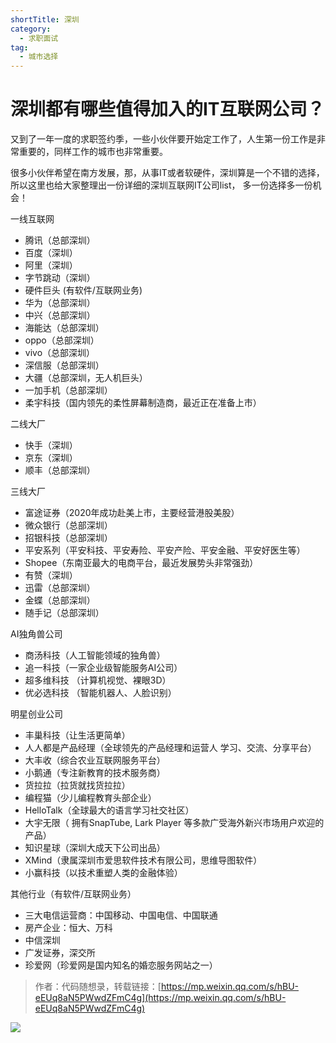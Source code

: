 ```yaml
---
shortTitle: 深圳
category:
  - 求职面试
tag:
  - 城市选择
---
```


# 深圳都有哪些值得加入的IT互联网公司？



又到了一年一度的求职签约季，一些小伙伴要开始定工作了，人生第一份工作是非常重要的，同样工作的城市也非常重要。

很多小伙伴希望在南方发展，那，从事IT或者软硬件，深圳算是一个不错的选择， 所以这里也给大家整理出一份详细的深圳互联网IT公司list， 多一份选择多一份机会！

一线互联网

- 腾讯（总部深圳）
- 百度（深圳）
- 阿里（深圳）
- 字节跳动（深圳）
- 硬件巨头 (有软件/互联网业务)
- 华为（总部深圳）
- 中兴（总部深圳）
- 海能达（总部深圳）
- oppo（总部深圳）
- vivo（总部深圳）
- 深信服（总部深圳）
- 大疆（总部深圳，无人机巨头）
- 一加手机（总部深圳）
- 柔宇科技（国内领先的柔性屏幕制造商，最近正在准备上市）

二线大厂

- 快手（深圳）
- 京东（深圳）
- 顺丰（总部深圳）

三线大厂

- 富途证券（2020年成功赴美上市，主要经营港股美股）
- 微众银行（总部深圳）
- 招银科技（总部深圳）
- 平安系列（平安科技、平安寿险、平安产险、平安金融、平安好医生等）
- Shopee（东南亚最大的电商平台，最近发展势头非常强劲）
- 有赞（深圳）
- 迅雷（总部深圳）
- 金蝶（总部深圳）
- 随手记（总部深圳）


AI独角兽公司

- 商汤科技（人工智能领域的独角兽）
- 追一科技（一家企业级智能服务AI公司）
- 超多维科技 （计算机视觉、裸眼3D）
- 优必选科技 （智能机器人、人脸识别）

明星创业公司

- 丰巢科技（让生活更简单）
- 人人都是产品经理（全球领先的产品经理和运营人 学习、交流、分享平台）
- 大丰收（综合农业互联网服务平台）
- 小鹅通（专注新教育的技术服务商）
- 货拉拉（拉货就找货拉拉）
- 编程猫（少儿编程教育头部企业）
- HelloTalk（全球最大的语言学习社交社区）
- 大宇无限（ 拥有SnapTube, Lark Player 等多款广受海外新兴市场用户欢迎的产品）
- 知识星球（深圳大成天下公司出品）
- XMind（隶属深圳市爱思软件技术有限公司，思维导图软件）
- 小赢科技（以技术重塑人类的金融体验）

其他行业（有软件/互联网业务）

- 三大电信运营商：中国移动、中国电信、中国联通
- 房产企业：恒大、万科
- 中信深圳
- 广发证券，深交所
- 珍爱网（珍爱网是国内知名的婚恋服务网站之一）



>作者：代码随想录，转载链接：[https://mp.weixin.qq.com/s/hBU-eEUq8aN5PWwdZFmC4g](https://mp.weixin.qq.com/s/hBU-eEUq8aN5PWwdZFmC4g)

![](https://cdn.tobebetterjavaer.com/tobebetterjavaer/images/xingbiaogongzhonghao.png)

